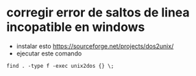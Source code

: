 # corregir error de saltos de linea incopatible en windows
- instalar esto https://sourceforge.net/projects/dos2unix/
- ejecutar este comando
~~~shell
find . -type f -exec unix2dos {} \;
~~~